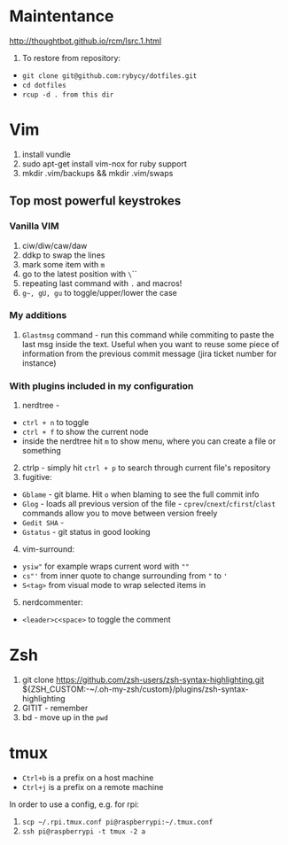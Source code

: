 # Maintentance
http://thoughtbot.github.io/rcm/lsrc.1.html

1. To restore from repository:
- `git clone git@github.com:rybycy/dotfiles.git`
- `cd dotfiles`
- `rcup -d . from this dir`

# Vim
1. install vundle
2. sudo apt-get install vim-nox for ruby support
3. mkdir .vim/backups && mkdir .vim/swaps

## Top most powerful keystrokes
### Vanilla VIM
1. ciw/diw/caw/daw
2. ddkp to swap the lines
3. mark some item with `m`
4. go to the latest position with `\`\``
5. repeating last command with `.` and macros!
6. `g~, gU, gu` to toggle/upper/lower the case

### My additions
1. `Glastmsg` command - run this command while commiting to paste the last msg inside the text. Useful when you want to reuse some piece of information from the previous commit message (jira ticket number for instance)

### With plugins included in my configuration
1. nerdtree - 
- `ctrl + n` to toggle
- `ctrl + f` to show the current node
- inside the nerdtree hit `m` to show menu, where you can create a file or something
2. ctrlp - simply hit `ctrl + p` to search through current file's repository
3. fugitive:
- `Gblame` - git blame. Hit `o` when blaming to see the full commit info
- `Glog` - loads all previous version of the file - `cprev`/`cnext`/`cfirst`/`clast` commands allow you to move between version freely
- `Gedit SHA` -
- `Gstatus` - git status in good looking
4. vim-surround:
- `ysiw"` for example wraps current word with `""`
- `cs"'` from inner quote to change surrounding from `"` to `'`
- `S<tag>` from visual mode to wrap selected items in <tag>
5. nerdcommenter:
- `<leader>c<space>` to toggle the comment


# Zsh 
1. git clone https://github.com/zsh-users/zsh-syntax-highlighting.git ${ZSH_CUSTOM:-~/.oh-my-zsh/custom}/plugins/zsh-syntax-highlighting
2. GITIT - remember
3. bd - move up in the `pwd`

# tmux
- `Ctrl+b` is a prefix on a host machine
- `Ctrl+j` is a prefix on a remote machine

In order to use a config, e.g. for rpi:
1. `scp ~/.rpi.tmux.conf pi@raspberrypi:~/.tmux.conf`
2. `ssh pi@raspberrypi -t tmux -2 a` 

